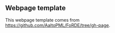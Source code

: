 ## <b>Webpage template</b>

This webpage template comes from https://github.com/AaltoPML/FoRDE/tree/gh-page.
